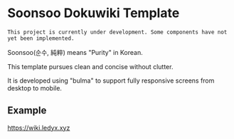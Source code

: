 # Soonsoo Dokuwiki Template

    This project is currently under development. Some components have not yet been implemented.

Soonsoo(순수, 純粹) means "Purity" in Korean.

This template pursues clean and concise without clutter.

It is developed using "bulma" to support fully responsive screens from desktop to mobile.

## Example

https://wiki.ledyx.xyz
